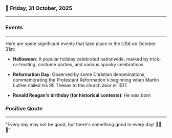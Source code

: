 ### 📅 Friday, 31 October, 2025
------
### Events
------
Here are some significant events that take place in the USA on October 31st:

- **Halloween**: A popular holiday celebrated nationwide, marked by trick-or-treating, costume parties, and various spooky celebrations.

- **Reformation Day**: Observed by some Christian denominations, commemorating the Protestant Reformation's beginning when Martin Luther nailed his 95 Theses to the church door in 1517.

- **Ronald Reagan's birthday (for historical contexts)**: He was born
### Positive Qoute
------
"Every day may not be good, but there's something good in every day! 🌟😊✨"
